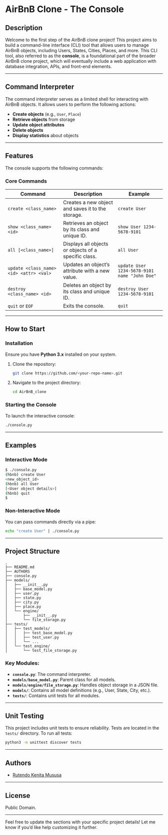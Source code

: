 # **AirBnB Clone - The Console**

## **Description**

Welcome to the first step of the AirBnB clone project! This project aims to build a command-line interface (CLI) tool that allows users to manage AirBnB objects, including Users, States, Cities, Places, and more. This CLI tool, also referred to as the **console**, is a foundational part of the broader AirBnB clone project, which will eventually include a web application with database integration, APIs, and front-end elements.

---

## **Command Interpreter**

The command interpreter serves as a limited shell for interacting with AirBnB objects. It allows users to perform the following actions:

- **Create objects** (e.g., `User`, `Place`)
- **Retrieve objects** from storage
- **Update object attributes**
- **Delete objects**
- **Display statistics** about objects

---

## **Features**

The console supports the following commands:

### **Core Commands**
| Command                                 | Description                                                  | Example                                           |
|-----------------------------------------|--------------------------------------------------------------|---------------------------------------------------|
| `create <class_name>`                   | Creates a new object and saves it to the storage.            | `create User`                                     |
| `show <class_name> <id>`                | Retrieves an object by its class and unique ID.              | `show User 1234-5678-9101`                       |
| `all [<class_name>]`                    | Displays all objects or objects of a specific class.         | `all User`                                       |
| `update <class_name> <id> <attr> <val>` | Updates an object’s attribute with a new value.              | `update User 1234-5678-9101 name "John Doe"`     |
| `destroy <class_name> <id>`             | Deletes an object by its class and unique ID.                | `destroy User 1234-5678-9101`                    |
| `quit` or `EOF`                         | Exits the console.                                            | `quit`                                           |

---

## **How to Start**

### **Installation**
Ensure you have **Python 3.x** installed on your system.

1. Clone the repository:
   ```bash
   git clone https://github.com/<your-repo-name>.git
   ```
2. Navigate to the project directory:
   ```bash
   cd AirBnB_clone
   ```

### **Starting the Console**
To launch the interactive console:
```bash
./console.py
```

---

## **Examples**

### Interactive Mode
```bash
$ ./console.py
(hbnb) create User
<new_object_id>
(hbnb) all User
[<User object details>]
(hbnb) quit
$
```

### Non-Interactive Mode
You can pass commands directly via a pipe:
```bash
echo "create User" | ./console.py
```

---

## **Project Structure**

```
.
├── README.md
├── AUTHORS
├── console.py
├── models/
│   ├── __init__.py
│   ├── base_model.py
│   ├── user.py
│   ├── state.py
│   ├── city.py
│   ├── place.py
│   └── engine/
│       ├── __init__.py
│       └── file_storage.py
├── tests/
│   ├── test_models/
│   │   ├── test_base_model.py
│   │   ├── test_user.py
│   │   └── ...
│   └── test_engine/
│       └── test_file_storage.py
```

### Key Modules:
- **`console.py`**: The command interpreter.
- **`models/base_model.py`**: Parent class for all models.
- **`models/engine/file_storage.py`**: Handles object storage in a JSON file.
- **`models/`**: Contains all model definitions (e.g., User, State, City, etc.).
- **`tests/`**: Contains unit tests for all modules.

---

## **Unit Testing**

This project includes unit tests to ensure reliability. Tests are located in the `tests/` directory. To run all tests:
```bash
python3 -m unittest discover tests
```

---

## **Authors**

- [Rutendo Kenita Mususa](mailto:ruemususa6700@gmail.com)


---

## **License**

Public Domain.

---

Feel free to update the sections with your specific project details! Let me know if you’d like help customizing it further.
